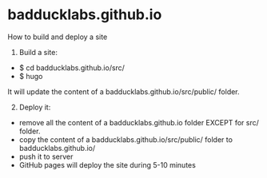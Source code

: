 # badducklabs.github.io

How to build and deploy a site
1) Build a site:
- $ cd badducklabs.github.io/src/
- $ hugo

It will update the content of a badducklabs.github.io/src/public/ folder.

2) Deploy it:
- remove all the content of a badducklabs.github.io folder EXCEPT for src/ folder.
- copy the content of a badducklabs.github.io/src/public/ folder to badducklabs.github.io/
- push it to server
- GitHub pages will deploy the site during 5-10 minutes

